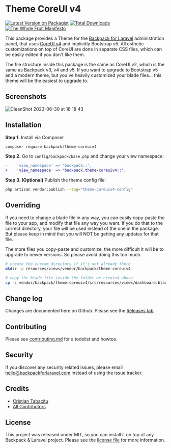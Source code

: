 # Theme CoreUI v4

[![Latest Version on Packagist][ico-version]][link-packagist]
[![Total Downloads][ico-downloads]][link-downloads]
[![The Whole Fruit Manifesto](https://img.shields.io/badge/writing%20standard-the%20whole%20fruit-brightgreen)](https://github.com/the-whole-fruit/manifesto)

This package provides a Theme for the [Backpack for Laravel](https://backpackforlaravel.com/) administration panel, that uses [CoreUI v4](https://coreui.io/product/free-bootstrap-admin-template/) and implicitly Bootstrap v5. All esthetic customizations on top of CoreUI are done in separate CSS files, which can be easily edited if you don't like them.

The file structure inside this package is the same as CoreUI v2, which is the same as Backpack v3, v4 and v5. If you want to upgrade to Bootstrap v5 and a modern theme, but you've heavily customized your blade files... this theme will be the easiest to upgrade to.

## Screenshots

![CleanShot 2023-06-30 at 18 18 43](https://github.com/Laravel-Backpack/theme-coreuiv4/assets/1032474/ddc25a64-b4fb-4a5f-ad6a-c27b636ee664)


## Installation

**Step 1.** Install via Composer

``` bash
composer require backpack/theme-coreuiv4
```

**Step 2.** Go to `config/backpack/base.php` and change your view namespace:

```diff
-    'view_namespace' => 'backpack::',
+    'view_namespace' => 'backpack.theme-coreuiv4::',
```

**Step 3. (Optional)** Publish the theme config file:

```bash
php artisan vendor:publish --tag="theme-coreuiv4-config"
```

## Overriding

If you need to change a blade file in any way, you can easily copy-paste the file to your app, and modify that file any way you want. If you do that to the correct directory, your file will be used instead of the one in the package. But please keep in mind that you will NOT be getting any updates for that file.

The more files you copy-paste and customize, the more difficult it will be to upgrade to newer versions. So please avoid doing this too much.

```bash
# create the custom directory if it's not already there
mkdir -p resources/views/vendor/backpack/theme-coreuiv4

# copy the blade file inside the folder we created above
cp -i vendor/backpack/theme-coreuiv4/src/resources/views/dashboard.blade.php resources/views/vendor/backpack/theme-coreuiv4/dashboard.blade.php
```

## Change log

Changes are documented here on Github. Please see the [Releases tab](https://github.com/backpack/theme-coreuiv4/releases).

## Contributing

Please see [contributing.md](contributing.md) for a todolist and howtos.

## Security

If you discover any security related issues, please email hello@backpackforlaravel.com instead of using the issue tracker.

## Credits

- [Cristian Tabacitu][link-author]
- [All Contributors][link-contributors]

## License

This project was released under MIT, so you can install it on top of any Backpack & Laravel project. Please see the [license file](license.md) for more information.

[ico-version]: https://img.shields.io/packagist/v/backpack/theme-coreuiv4.svg?style=flat-square
[ico-downloads]: https://img.shields.io/packagist/dt/backpack/theme-coreuiv4.svg?style=flat-square

[link-packagist]: https://packagist.org/packages/backpack/theme-coreuiv4
[link-downloads]: https://packagist.org/packages/backpack/theme-coreuiv4
[link-author]: https://github.com/backpack
[link-contributors]: ../../contributors
